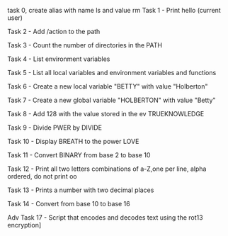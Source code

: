 task 0, create alias with name ls and value rm
Task 1 - Print hello (current user)

Task 2 - Add /action to the path

Task 3 - Count the number of directories in the PATH

Task 4 - List environment variables

Task 5 - List all local variables and environment variables and functions

Task 6 - Create a new local variable "BETTY" with value "Holberton"

Task 7 - Create a new global variable "HOLBERTON" with value "Betty"

Task 8 - Add 128 with the value stored in the ev TRUEKNOWLEDGE

Task 9 - Divide PWER by DIVIDE

Task 10 - Display BREATH to the power LOVE

Task 11 - Convert BINARY from base 2 to base 10

Task 12 - Print all two letters combinations of a-Z,one per line, alpha ordered, do not print oo

Task 13 - Prints a number with two decimal places

Task 14 - Convert from base 10 to base 16

Adv Task 17 - Script that encodes and decodes text using the rot13 encryption] 
